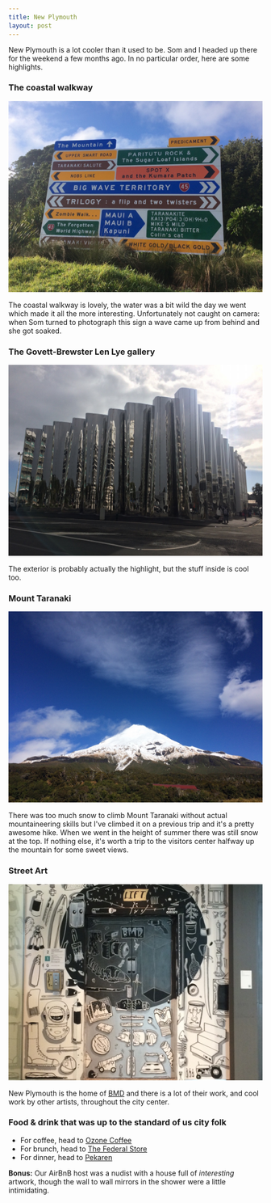 ```yaml
---
title: New Plymouth
layout: post
---
```


New Plymouth is a lot cooler than it used to be. Som and I headed up there for the weekend a few months ago. In no particular order, here are some highlights.

<!--more-->

### The coastal walkway

![BMD](/images/newplymouth/walkway.jpg)

The coastal walkway is lovely, the water was a bit wild the day we went which made it all the more interesting. Unfortunately not caught on camera: when Som turned to photograph this sign a wave came up from behind and she got soaked.

### The Govett-Brewster Len Lye gallery

![BMD](/images/newplymouth/lenlye.jpg)

The exterior is probably actually the highlight, but the stuff inside is cool too.

### Mount Taranaki

![BMD](/images/newplymouth/taranaki.jpg)

There was too much snow to climb Mount Taranaki without actual mountaineering skills but I've climbed it on a previous trip and it's a pretty awesome hike. When we went in the height of summer there was still snow at the top. If nothing else, it's worth a trip to the visitors center halfway up the mountain for some sweet views.

### Street Art

![BMD](/images/newplymouth/bmd.jpg)

New Plymouth is the home of [BMD](http://bmdisyourfriend.com/) and there is a lot of their work, and cool work by other artists, throughout the city center.

### Food & drink that was up to the standard of us city folk

- For coffee, head to [Ozone Coffee](http://www.ozonecoffee.com/bean-store.php)
- For brunch, head to [The Federal Store](http://www.thefederalstore.com/)
- For dinner, head to [Pekaren](https://www.facebook.com/PEKAREN-696952050381686/)

**Bonus:** Our AirBnB host was a nudist with a house full of _interesting_ artwork, though the wall to wall mirrors in the shower were a little intimidating.
